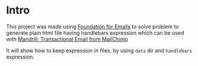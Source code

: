 # Intro

This project was made using [Foundation for Emails](http://foundation.zurb.com/emails) to solve problem to generate plain html file 
having handlebars expression which can be used with [Mandrill: Transactional Email from MailChimp](https://mandrillapp.com/) 

It will show how to keep expression in files. by using `data` dir and `handlebars` expression.

